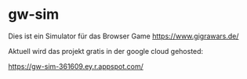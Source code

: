 # gw-sim
Dies ist ein Simulator für das Browser Game https://www.gigrawars.de/

Aktuell wird das projekt gratis in der google cloud gehosted:

https://gw-sim-361609.ey.r.appspot.com/
